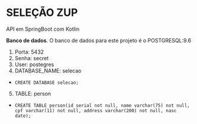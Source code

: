 # SELEÇÃO ZUP
API em SpringBoot com Kotlin

**Banco de dados**.
O banco de dados para este projeto é o POSTGRESQL:9.6
1. Porta: 5432
2. Senha: secret
3. User: postegres
4. DATABASE_NAME: selecao
  - `CREATE DATABASE selecao;`
5. TABLE: person
  - `CREATE TABLE person(id serial not null, name varchar(75) not null, cpf varchar(11) not null, address varchar(200) not null, nasc date);`
